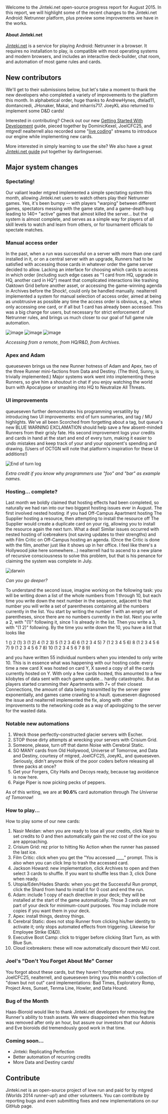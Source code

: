 Welcome to the Jinteki.net open-source progress report for August 2015. In this report, we will highlight some of the recent changes to the Jinteki.net Android: Netrunner platform, plus preview some improvements we have in the works.

#### About Jinteki.net

[Jinteki.net](http://www.jinteki.net) is a service for playing Android: Netrunner in a browser. It requires no installation to play, is compatible with most operating systems and modern browsers, and includes an interactive deck-builder, chat room, and automation of most game rules and cards.

## New contributors

We'll get to their submissions below, but let's take a moment to thank the new developers who completed a variety of improvements to the platform this month. In alphabetical order, huge thanks to AndrewHynes, dtelad11, domtancredi, JHonaker, Makai, and mharris717. JoeyKL also returned to implement some D&D cards!

Interested in contributing? Check out our new [Getting Started With Development](https://github.com/mtgred/netrunner/wiki/Getting-Started-with-Development) guide, pieced together by DominicKexel, JoelCFC25, and mtgred! nealterrell also recorded some "[live coding](https://www.livecoding.tv/video/jintekinet-intro-tenma-line-12/)" streams to introduce our engine while implementing new cards.

More interested in simply learning to use the site? We also have a great [Jinteki.net guide](https://github.com/mtgred/netrunner/wiki/Jinteki.net-Guide) put together by darlingsensei.

## Major system changes

### Spectating!

Our valiant leader mtgred implemented a simple spectating system this month, allowing Jinteki.net users to watch others play their Netrunner games. Yes, it's been bumpy -- with players "warping" between different games, spectators messing with the game state, and a game-death bug leading to 140+ "active" games that almost killed the server... but the system is almost complete, and serves as a simple way for players of all skill levels to watch and learn from others, or for tournament officials to spectate matches.

### Manual access order

In the past, when a run was successful on a server with more than one card installed in it, or on a central server with an upgrade, Runners had to be satisfied with accessing those cards in whatever order the game server decided to allow. Lacking an interface for choosing which cards to access in which order (including such edge cases as "1 card from HQ, upgrade in HQ, another card in HQ") meant that complicated interactions like trashing Oaktown Grid before another asset, or accessing the game-winning agenda in Archives before the Shock!, could only be handled manually. nealterrell implemented a system for manual selection of access order, aimed at being as unobtrusive as possible any time the access order is obvious, e.g., when only accessing one card, or if all but 1 card has already been accessed. This was a big change for users, but necessary for strict enforcement of Netrunner rules, and brings us much closer to our goal of full game rule automation.

![image](https://cloud.githubusercontent.com/assets/10083341/9028342/ba67ee54-392a-11e5-8c00-ef741e8ecee3.png)
![image](https://cloud.githubusercontent.com/assets/10083341/9028366/2eb39cea-392b-11e5-9f79-d1b66849dd23.png)
![image](https://cloud.githubusercontent.com/assets/10083341/9028383/aefc2d5e-392b-11e5-8bb6-ab77ba21dead.png)

_Accessing from a remote, from HQ/R&D, from Archives._

### Apex and Adam

queueseven brings us the new Runner hotness of Adam and Apex, two of the three Runner mini-factions from Data and Destiny. (The third, Sunny, is trivially implemented.) Major systems work went into implementing these Runners, so give him a shoutout in chat if you enjoy watching the world burn with Apocalypse or smashing into HQ to Neutralize All Threats.

### UI improvements

queueseven further demonstrates his programming versatility by introducing two UI improvements: end of turn summaries, and tag / MU highlights. We've all been Scorched from forgetting about a tag, but queue's new BLUE WARNING EXCLAMATION should help save a few absent-minded Runners from their grisly fate. His second improvement logs your credits and cards in hand at the start and end of every turn, making it easier to undo mistakes and keep track of your and your opponent's spending and drawing. (Users of OCTGN will note that platform's inspiration for these UI additions!)

![End of turn log](https://cloud.githubusercontent.com/assets/3126597/9522095/f0e175de-4cd2-11e5-8565-847557c014b6.png)

_Extra credit if you know why programmers use "foo" and "bar" as example names._

### Hosting... complete?

Last month we boldly claimed that hosting effects had been completed, so naturally we had ran into our two biggest hosting issues ever in August. The first involved nested hosting: if you had Off-Campus Apartment hosting The Supplier hosting a resource, then attempting to install the resource off The Supplier would create a duplicate card on your rig, allowing you to install the resource again the next turn. What a deal! Similar issues occurred with nested hosting of icebreakers (not saving updates to their strengths) and with Film Critic on Off-Campus hosting an agenda. (Once the Critic is done with the film, another just like it shows up in her office. I feel like there's a Hollywood joke here somewhere...) nealterrell had to ascend to a new plane of recursive consciousness to solve this problem, but that is his penance for claiming the system was complete in July.

![darwin](https://cloud.githubusercontent.com/assets/10083341/9596235/ea9a07ac-5026-11e5-870f-3b7f599fefeb.PNG)

_Can you go deeper?_

To understand the second issue, imagine working on the following task: you will be writing down a list of the whole numbers from 1 through 10, but each time you write down the next number in the sequence, adjacent to that number you will write a set of parentheses containing all the numbers currently in the list. You start by writing the number 1 with an empty set of parentheses, since there are no numbers currently in the list. Next you write a 2, with "(1)" following it, since 1 is already in the list. Then you write a 3, with "(1 2)" following. By the time you write down the 10, you have a list that looks like 

1 () 2 (1) 3 (1 2) 4 (1 2 3) 5 (1 2 3 4) 6 (1 2 3 4 5) 7 (1 2 3 4 5 6) 8 (1 2 3 4 5 6 7) 9 (1 2 3 4 5 6 7 8) 10 (1 2 3 4 5 6 7 8 9)

and you have written 55 individual numbers when you intended to only write 10. This is in essence what was happening with our hosting code: every time a new card X was hosted on card Y, X saved a copy of all the cards currently hosted on Y. With only a few cards hosted, this amounted to a few kilobytes of data sent with each game update... hardly catastrophic. But as players started cramming their Apartments with 7+ of their closest Connections, the amount of data being transmitted by the server grew exponentially, and games came crawling to a hault. queueseven diagnosed the issue and nealterrell implemented the fix, along with other improvements to the networking code as a way of apologizing to the server for the wasted data.

### Notable new automations

1. Wreck those perfectly-constructed glacier servers with Escher.
2. STOP those dirty attempts at wrecking your servers with Crisium Grid.
3. Someone, please, turn off that damn Noise with Cerebral Static.
4. SO MANY cards from Old Hollywood, Universe of Tomorrow, and Data and Destiny, courtesy of mtgred, JoelCFC25, JoeyKL, and queueseven. Seriously, didn't anyone think of the poor coders before releasing all three packs at once?
5. Get your Forgers, City Halls and Decoys ready, because tag avoidance is now here.
6. Paige Piper is now picking pecks of peppers.

As of this writing, we are at __90.6%__ card automation through _The Universe of Tomorrow_!

### How to play...

How to play some of our new cards:

1. Nasir Meidan: when you are ready to lose all your credits, click Nasir to set credits to 0 and then automatically gain the rez cost of the ice you are approaching.
2. Crisium Grid: rez prior to hitting No Action when the runner has passed the last ice.
3. Film Critic: click when you get the "You accessed ____" prompt. This is also when you can click Imp to trash the accessed card.
4. Jackson Howard: new implementation, click Archives to open and then select 3 cards to shuffle. If you want to shuffle less than 3, click Done when ready.
5. Utopia/Eden/Hades Shards: when you get the Successful Run prompt, click the Shard from hand to install it for 0 cost and end the run.
6. Adam: include 1 copy of each directive in your deck; they will be installed at the start of the game automatically. Those 3 cards are not part of your deck for minimum-count purposes. You may include more copies if you want them in your deck.
7. Apex: install things, destroy things.
8. Cerebral Static: does not stop Runner from clicking his/her identity to activate it; only stops automated effects from triggering. Likewise for Employee Strike (D&D).
9. Executive Boot Camp: click to trigger before clicking Start Turn, as with Blue Sun.
10. Cloud icebreakers: these will now automatically discount their MU cost.

### Joel's "Don't You Forget About Me" Corner

You forgot about these cards, but they haven't forgotten about you. JoelCFC25, nealterrell, and queueseven bring you this month's collection of "down but not out" card implementations: Bad Times, Exploratory Romp, Project Ares, Sunset, Tenma Line, Howler, and Data Hound.

### Bug of the Month

Haas-Bioroid would like to thank Jinteki.net developers for removing the Runner's ability to trash assets. We were disappointed when this feature was removed after only an hour, but assure our investors that our Adonis and Eve bioroids did tremendously good work in that time.

### Coming soon...

* Jinteki: Replicating Perfection
* Better automation of recurring credits
* More Data and Destiny cards!

## Contribute

Jinteki.net is an open-source project of love run and paid for by mtgred (Worlds 2014 runner-up!) and other volunteers. You can contribute by reporting bugs and even submitting fixes and new implementations on our GitHub page.